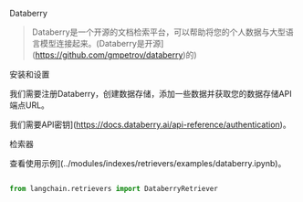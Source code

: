 Databerry



>Databerry是一个开源的文档检索平台，可以帮助将您的个人数据与大型语言模型连接起来。(Databerry是开源](https://github.com/gmpetrov/databerry)的)





安装和设置



我们需要注册Databerry，创建数据存储，添加一些数据并获取您的数据存储API端点URL。

我们需要API密钥](https://docs.databerry.ai/api-reference/authentication)。



检索器



查看使用示例](../modules/indexes/retrievers/examples/databerry.ipynb)。



```python

from langchain.retrievers import DataberryRetriever

```

